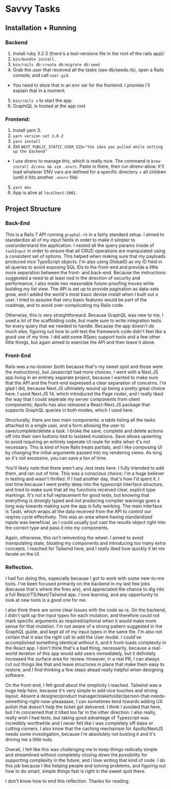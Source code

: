 # Savvy Tasks

## Installation + Running

### Backend

1. Install ruby 3.2.3 (there's a tool-versions file in the root of the rails app)/
2. `bin/bundle install`.
3. `bin/rails db:create db:migrate db:seed`
4. Grab the user that received all the tasks (see db/seeds.rb), open a Rails console, and call `user.gid`.
  - You need to store that in an env var for the frontend. I promise I'll explain that in a moment.
5. `bin/rails s` to start the app.
6. GraphiQL is hosted at the app root

### Frontend:
1. Install yarn 3.
2. `yarn version set 3.8.2`
3. `yarn install`
4. Set `NEXT_PUBLIC_STATIC_USER_GID="the idea you pulled while setting up the backend"`
  - I use direnv to manage this, which is really nice. The command is `brew install direnv && vim .envrc`. Paste in there, then run direnv-allow. It'll load whatever ENV vars are defined for a specific directory + all children (until it hits another `.envrc` file)
5. `yarn dev`
6. App is alive at `localhost:3001`.

## Project Structure

### Back-End

This is a Rails 7 API running `graphql-rb` in a fairly standard setup. I aimed to standardize all of my input fields in order to make it simpler to use/understand the application. I nested all the query params inside of `taskInput` in order to ensure that all CRUD operations are manipulated using a consistent set of options. This helped when making sure that my payloads produced nice TypeScript objects. I'm also using GlobalID as my ID field in all queries to avoid exposing SQL IDs to the front-end and provide a little more separation between the front- and back-end. Because the instructions suggested a need to at least nod in the direction of security and performance, I also made two reasonable future-proofing moves while building my list view. The API is set up to provide pagination as data-sets grow, and I added the world's most basic devise install when I built out a user. I tried to assume that very basic features would be part of the roadmap, and to avoid over-complicating my Rails code.

Otherwise, this is very straightforward. Because GraphQL was new to me, I used a lot of the scaffolding code, but made sure to write integration tests for every query that we needed to handle. Because the app doesn't do much else, figuring out how to unit test the framework code didn't feel like a good use of my time. I did add some RSpec support tools and a few other little things, but again aimed to exercise the API and then leave it alone.

### Front-End
Rails was a no-brainer (both because that's my sweet spot and those were the instructions), but Javascript had more choices. I went with a Next.JS app living in an entirely separate project, because I wanted to make sure that the API and the front-end expressed a clear separation of concerns. I'm glad I did, because Next.JS ultimately wound up being a pretty great choice here. I used Next.JS 14, which introduced the Page router, and I really liked the way that I could seperate my server components from client components; Apollo has also released a React-Next.JS package that supports GraphQL queries in both modes, which I used here.

Structurally, there are two main components: a table listing all the tasks attached to a single user, and a form allowing the user to save/complete/delete a task. I broke the save, complete and delete actions off into their own buttons tied to isolated mutations. Save allows upserting to avoid requiring an entirely seperate UI route for edits when it's not necessary. This is kind of how Rails treats partials, and I like composing UI by changing the initial arguments passed into my rendering views. As long as it's not excessive, you can save a ton of time.

You'll likely note that there aren't any Jest tests here. I fully intended to add them, and ran out of time. This was a conscious choice; I'm a huge believer in testing and wasn't thrilled. If I had another day, that's how I'd spent it. I lost time because I went pretty deep into the typescript interface structure, and tried to make sure that all my functions received clear, explicit type markings. It's not a full replacement for good tests, but knowing that everything is strongly typed and not producing compiler warnings goes a long way towards making sure the app is fully working. The main interface is TaskI, which wraps all the data received from the API to control our req/res cycle effectively. This was an area where having standardized inputs was beneficial, as I could usually just cast the results object right into the correct type and pass it into my components.

Again, otherwise, this isn't reinventing the wheel. I aimed to avoid manipulating state, bloating my components and introducing too many extra concepts. I reached for Tailwind here, and I really liked how quickly it let me iterate on the UI.

### Reflection.

I had fun doing this, especially because I got to work with some new-to-me tools. I've been focused primarily on the backend in my last few jobs (because that's where the fires are), and appreciated the chance to dig into a full React/TS/Next/Tailwind app. I love learning, and any opportunity to look at new tools is a good one for me.

I also think there are some clear issues with the code as-is. On the backend, I didn't split up the input types for each mutation, and therefore could not mark specific arguments as required/optional when it would make more sense for that mutation. I'm not aware of a strong pattern suggested in the GraphQL guide, and kept all of my input types in the same file. I'm also not certain that it was the right call to add the User model. I could've accomplished something identical without it, and it front-loads complexity in the React app. I don't think that's a bad thing, necessarily, because a real-world iteration of this app would add users immediately, but it definitely increased the surface area for review. However, in a real PR, I can always cut out things like that and leave structures in place that make them easy to restore, and I find thinking a few steps ahead really helpful when designing software.

On the front-end, I felt good about the simplicity I reached. Tailwind was a huge help here, because it's very simple to add nice touches and strong layout. Absent a designer/product manager/stakeholder/person-that-needs-something-right-now-pleaaaase, I can sometimes tend towards adding UX polish that doesn't help the ticket get delivered. I think I avoided that here, but I'm concerned that it tilted too far in the other direction. I also really, really wish I had tests, but taking good advantage of Typescript was incredibly worthwhile and I never felt like I was completely off-base or cutting corners. I also know that the caching mechanism for Apollo/NextJS needs some investigation, because I'm absolutely not busting it and it's driving me a little nuts.

Overall, I felt like this was challenging me to keep things radically simple and streamlined without completely closing down the possibility for supporting complexity in the future, and I love writing that kind of code. I do this job because I like helping people and solving problems, and figuring out how to do smart, simple things fast is right in the sweet spot there.

I don't know how to end this reflection. Thanks for reading.
